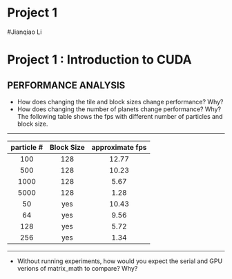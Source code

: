 Project 1
=========
#Jianqiao Li
# Project 1 : Introduction to CUDA

## PERFORMANCE ANALYSIS
* How does changing the tile and block sizes change performance? Why?
* How does changing the number of planets change performance? Why?
The following table shows the fps with different number of particles and block size.
--------------------------------------------------------
| particle #|     Block Size    |  approximate fps  |
|:---------:|:-----------------:|:-----------------:|
|    100     |         128        |       12.77       |
|    500     |         128        |       10.23       |
|   1000     |         128        |       5.67        |
|   5000     |         128       |       1.28        |
|    50     |        yes        |       10.43       |
|    64     |        yes        |       9.56        |
|   128     |        yes        |       5.72        |
|   256     |        yes        |       1.34        |
--------------------------------------------------------


* Without running experiments, how would you expect the serial and GPU verions
  of matrix_math to compare?  Why?



